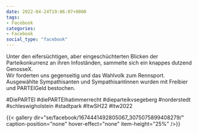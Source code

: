 ```yaml
---
date: 2022-04-24T19:06:07+0000
tags:
- Facebook
categories:
- Facebook
social_type: "facebook"
---
```


Unter den eifersüchtigen, aber eingeschüchterten Blicken der Parteikonkurrenz an ihren Infoständen, sammelte sich ein knappes dutzend GenosseX.  
Wir forderten uns gegenseitig und das Wahlvolk zum Rennsport. Ausgewählte Sympathisanten und Sympathisantinnen wurden mit Freibier und PARTEIGeld bestochen.  
  
#DiePARTEI #diePARTEIhatimmerrecht #dieparteikvsegeberg #norderstedt #schleswigholstein #stadtpark #ltwSH22 #ltw2022


{{< gallery dir="se/facebook/1674441492805067_3075075899408279/" caption-position="none" hover-effect="none" item-height="25%" />}}

